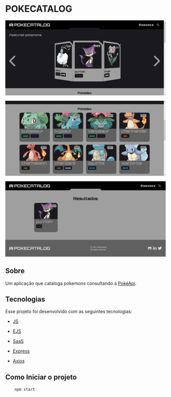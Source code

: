 # **POKECATALOG**
![](ReadmeAssets/home.png)

![](ReadmeAssets/pokedex.png)

![](ReadmeAssets/search.png)
## **Sobre**
Um aplicação que cataloga pokemons consultando a [PokéApi](https://pokeapi.co/?ref=public-apis).
 
## **Tecnologias**
Esse projeto foi desenvolvido com as seguintes tecnologias:

- [JS]("https://developer.mozilla.org/en-US/docs/Web/javascript")

- [EJS]("https://ejs.co")

- [SaaS]("https://sass-lang.com/documentation/syntax")

- [Express]("http://expressjs.com") 

- [Axios]("https://axios-http.com")

## Como Iniciar o projeto
```bash
    npm start
```
